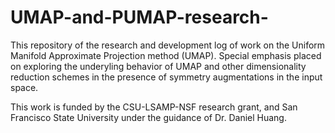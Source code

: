# UMAP-and-PUMAP-research-
This repository of the research and development log of work on the Uniform Manifold Approximate Projection method (UMAP). Special emphasis placed on exploring the underyling 
behavior of UMAP and other dimensionality reduction schemes in the presence of symmetry augmentations in the input space. 

This work is funded by the CSU-LSAMP-NSF research grant, and San Francisco State University under the guidance of Dr. Daniel Huang.
